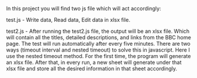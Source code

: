 In this project you will find two js file which will act accordingly:

test.js - 
   Write data,
   Read data,
   Edit data
   in xlsx file.

test2.js -
After running the test2.js file, the output will be an xlsx file. Which will contain all the titles, detailed descriptions, and links from the BBC home page. The test will run automatically after every five minutes. There are two ways (timeout interval and nested timeout) to solve this in javascript. Here I use the nested timeout method. For the first time, the program will generate an xlsx file. After that, in every run, a new sheet will generate under that xlsx file and store all the desired information in that sheet accordingly. 

